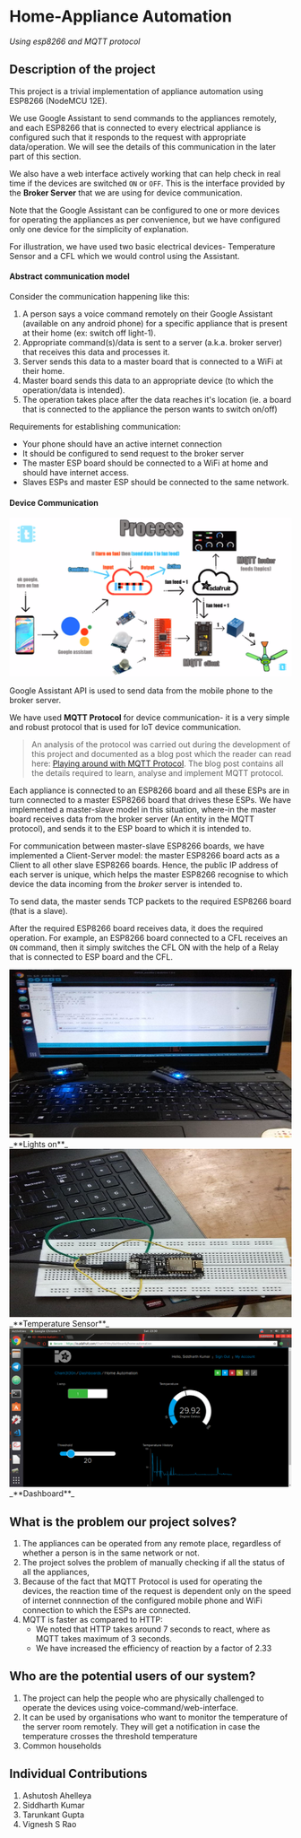 # Home-Appliance Automation
*Using esp8266 and MQTT protocol*

## Description of the project
This project is a trivial implementation of appliance automation using ESP8266 (NodeMCU 12E).

We use Google Assistant to send commands to the appliances remotely, and each ESP8266 that is connected to every electrical appliance is configured such that it responds to the request with appropriate data/operation. We will see the details of this communication in the later part of this section.

We also have a web interface actively working that can help check in real time if the devices are switched `ON` or `OFF`. This is the interface provided by the **Broker Server** that we are using for device communication.

Note that the Google Assistant can be configured to one or more devices for operating the appliances as per convenience, but we have configured only one device for the simplicity of explanation.

For illustration, we have used two basic electrical devices- Temperature Sensor and a CFL which we would control using the Assistant.

#### Abstract communication model
Consider the communication happening like this:
1. A person says a voice command remotely on their Google Assistant (available on any android phone) for a specific appliance that is present at their home (ex: switch off light-1).
2. Appropriate command(s)/data is sent to a server (a.k.a. broker server) that receives this data and processes it.
3. Server sends this data to a master board that is connected to a WiFi at their home.
4. Master board sends this data to an appropriate device (to which the operation/data is intended).
5. The operation takes place after the data reaches it's location (ie. a board that is connected to the appliance the person wants to switch on/off)

Requirements for establishing communication:
+ Your phone should have an active internet connection
+ It should be configured to send request to the broker server
+ The master ESP board should be connected to a WiFi at home and should have internet access.
+ Slaves ESPs and master ESP should be connected to the same network.

#### Device Communication
![alt text](https://github.com/IoT-Appliance-Automation/Appliance-Automation/blob/master/Images/process.png "Data Flow")

Google Assistant API is used to send data from the mobile phone to the broker server.

We have used **MQTT Protocol** for device communication- it is a very simple and robust protocol that is used for IoT device communication.

> An analysis of the protocol was carried out during the development of this project and documented as a blog post which the reader can read here: [Playing around with MQTT Protocol](https://masterpessimistaa.wordpress.com/2018/11/04/mqtt-protocol/). The blog post contains all the details required to learn, analyse and implement MQTT protocol.

Each appliance is connected to an ESP8266 board and all these ESPs are in turn connected to a master ESP8266 board that drives these ESPs. We have implemented a master-slave model in this situation, where-in the master board receives data from the broker server (An entity in the MQTT protocol), and sends it to the ESP board to which it is intended to.

For communication between master-slave ESP8266 boards, we have implemented a Client-Server model: the master ESP8266 board acts as a Client to all other slave ESP8266 boards. Hence, the public IP address of each server is unique, which helps the master ESP8266 recognise to which device the data incoming from the *broker* server is intended to.

To send data, the master sends TCP packets to the required ESP8266 board (that is a slave).

After the required ESP8266 board receives data, it does the required operation. For example, an ESP8266 board connected to a CFL receives an `ON` command, then it simply switches the CFL ON with the help of a Relay that is connected to ESP board and the CFL.

<img src="Images/Lights.jpg" alt="Lights" width="700" height="300"/>
_**Lights on**_

 <img src="Images/TemperatureSensor.jpg" alt="TemperatureSensor" width="700" height="300"/>
 _**Temperature Sensor**_

 <img src="Images/Dashboard.png" alt="Dashboard">
 _**Dashboard**_



## What is the problem our project solves?
1. The appliances can be operated from any remote place, regardless of whether a person is in the same network or not.
2. The project solves the problem of manually checking if all the status of all the appliances,
3. Because of the fact that MQTT Protocol is used for operating the devices, the reaction time of the request is dependent only on the speed of internet connnection of the configured mobile phone and WiFi connection to which the ESPs are connected.
4. MQTT is faster as compared to HTTP:
   + We noted that HTTP takes around 7 seconds to react, where as MQTT takes maximum of 3 seconds.
   + We have increased the efficiency of reaction by a factor of 2.33

## Who are the potential users of our system?
1. The project can help the people who are physically challenged to operate the devices using voice-command/web-interface.
2. It can be used by organisations who want to monitor the temperature of the server room remotely. They will get a notification in case the temperature crosses the threshold temperature
3. Common households

## Individual Contributions
1. Ashutosh Ahelleya
2. Siddharth Kumar
3. Tarunkant Gupta
4. Vignesh S Rao

